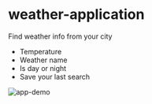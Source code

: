 # weather-application

Find weather info from your city

- Temperature
- Weather name
- Is day or night
- Save your last search

![app-demo](//imgur.com/a/56i16hN)

